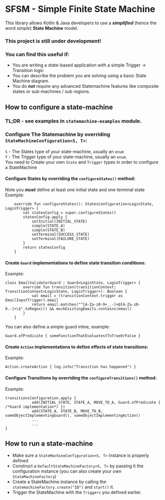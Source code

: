 # SFSM - Simple Finite State Machine 
This library allows Kotlin & Java developers to use  a _**simplified**_ (hence the word _simple_) **State Machine** model.
### **This project is still under development!**

### You can find this useful if:
* You are writing a state-based application with a simple Trigger -> Transition logic
* You can describe the problem you are solving using a basic State Machine diagram.
* You do _**not**_ require any advanced Statemachine features like composite states or sub-machines / sub regions.

## How to configure a state-machine
### TL;DR - see examples in `statemachine-examples` module.

### Configure The Statemachine by overriding `StateMachineConfiguration<S, T>`:

`S` - The States type of your state-machine, usually an `enum`<br>
`T` - The Trigger type of your state-machine, usually an `enum`.<br>
You need to Create your own `State` and `Trigger` types in order to configure a StateMachine
#### Configure States by overriding the `configureStates()` method:
Note you _**must**_ define at least one initial state and one terminal state<br>
Example:
```agsl
    override fun configureStates(): StatesConfiguration<LoginState, LoginTrigger> {
        val statesConfig = super.configureStates()
        statesConfig.apply {
            setInitial(INITIAL_STATE)
            simple(STATE_A)
            simple(STATE_B)
            setTerminal(SUCCESS_STATE)
            setTerminal(FAILURE_STATE)
        }
        return statesConfig
    }
```
#### Create `Guard` implementations to define state transition conditions:
Example:
```
class EmailValidatorGuard : Guard<LoginState, LoginTrigger> {
        override fun transition(transitionContext: TransitionContext<LoginState, LoginTrigger>): Boolean {
            val email = (transitionContext.trigger as EmailInputTrigger).email
            return email.matches("^[A-Za-z0-9+_.-]+@[A-Za-z0-9.-]+\$".toRegex()) && mockExistingEmails.contains(email)
        }
    }
```
You can also define a simple guard inline, example:
```agsl
Guard.ofPredicate { someFunctionThatEvaluatestToTrueOrFalse }
```

#### Create `Action` implementations to define effects of state transitions:
Example:
```
Action.createAction { log.info("Transition has happened") }
```


#### Configure Transitions by overriding the `configureTransitions()` method:

Example:
```agsl
transitionsConfiguration.apply {
            add(INITIAL_STATE, STATE_A, MOVE_TO_A, Guard.ofPredicate { /*Guard implementation*/ })
            add(STATE_A, STATE_B, MOVE_TO_B, someObjectImplementingGuard(), someObjectImplementingAction()
            ...
            ...
}
```

## How to run a state-machine
* Make sure a `StateMachineConfiguration<S, T>` instance is properly defined<br>
* Construct a `DefaultStateMachineFactory<S, T>` by passing it the configuration instance (you can also create your own `StateMachineFactory`) 
* Create a StateMachine instance by calling the `statemachineFactory.create("ID")` and `start()` it.
* Trigger the StateMachine with the `Triggers` you defined earlier.